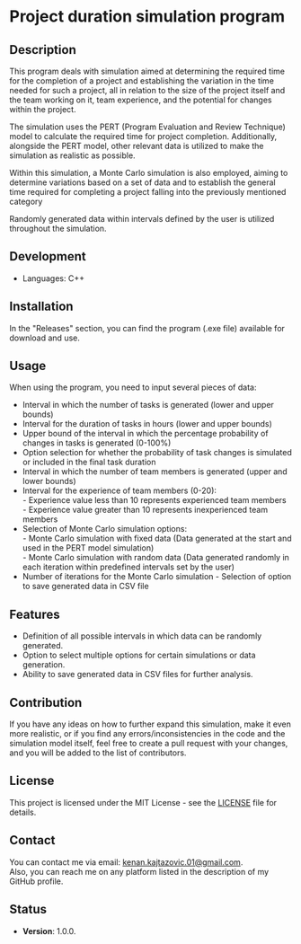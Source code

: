 # Project duration simulation program

## **Description**

This program deals with simulation aimed at determining the required time for the completion of a project and establishing the variation in the time needed for such a project, all in relation to the size of the project itself and the team working on it, team experience, and the potential for changes within the project. </br>

The simulation uses the PERT (Program Evaluation and Review Technique) model to calculate the required time for project completion. Additionally, alongside the PERT model, other relevant data is utilized to make the simulation as realistic as possible. </br>

Within this simulation, a Monte Carlo simulation is also employed, aiming to determine variations based on a set of data and to establish the general time required for completing a project falling into the previously mentioned category </br>

Randomly generated data within intervals defined by the user is utilized throughout the simulation. </br>

## **Development**
- Languages: C++ </br>

## **Installation**

In the \"Releases\" section, you can find the program (.exe file) available for download and use. </br>

## **Usage**

When using the program, you need to input several pieces of data: </br>

- Interval in which the number of tasks is generated (lower and upper bounds) </br>
- Interval for the duration of tasks in hours (lower and upper bounds) </br>
- Upper bound of the interval in which the percentage probability of changes in tasks is generated (0-100%) </br>
- Option selection for whether the probability of task changes is simulated or included in the final task duration </br>
- Interval in which the number of team members is generated (upper and lower bounds)
- Interval for the experience of team members (0-20): </br>
    \- Experience value less than 10 represents experienced team members </br>
    \- Experience value greater than 10 represents inexperienced team members </br>
- Selection of Monte Carlo simulation options: </br>
    \- Monte Carlo simulation with fixed data (Data generated at the start and used in the PERT model simulation) </br>
    \- Monte Carlo simulation with random data (Data generated randomly in each iteration within predefined intervals set by the user) </br>
- Number of iterations for the Monte Carlo simulation - Selection of option to save generated data in CSV file </br>

## **Features**

- Definition of all possible intervals in which data can be randomly generated. </br>
- Option to select multiple options for certain simulations or data generation. </br>
- Ability to save generated data in CSV files for further analysis. </br>

## **Contribution**

If you have any ideas on how to further expand this simulation, make it even more realistic, or if you find any errors/inconsistencies in the code and the simulation model itself, feel free to create a pull request with your changes, and you will be added to the list of contributors. </br>

## **License**
This project is licensed under the MIT License - see the [LICENSE](LICENSE) file for details.

## **Contact**

You can contact me via email: kenan.kajtazovic.01@gmail.com. </br>
Also, you can reach me on any platform listed in the description of my GitHub profile.</br>

## **Status**
- **Version**: 1.0.0.</br>
